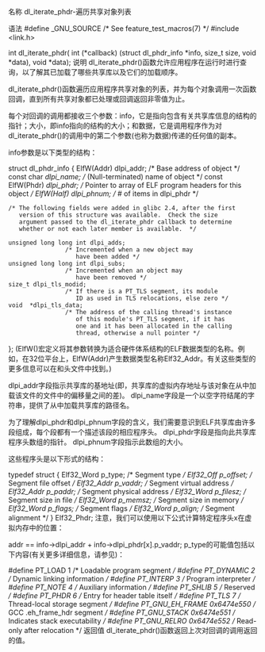 名称
dl_iterate_phdr-遍历共享对象列表

语法
#define _GNU_SOURCE         /* See feature_test_macros(7) */
#include <link.h>

int dl_iterate_phdr(
          int (*callback) (struct dl_phdr_info *info,
                           size_t size, void *data),
          void *data);
说明
dl_iterate_phdr()函数允许应用程序在运行时进行查询，以了解其已加载了哪些共享库以及它们的加载顺序。

dl_iterate_phdr()函数遍历应用程序共享对象的列表，并为每个对象调用一次函数回调，直到所有共享对象都已处理或回调返回非零值为止。

每个对回调的调用都接收三个参数：info，它是指向包含有关共享库信息的结构的指针；大小，即info指向的结构的大小；和数据，它是调用程序作为对dl_iterate_phdr()的调用中的第二个参数(也称为数据)传递的任何值的副本。

info参数是以下类型的结构：

struct dl_phdr_info {
    ElfW(Addr)        dlpi_addr;  /* Base address of object */
    const char       *dlpi_name;  /* (Null-terminated) name of
                                     object */
    const ElfW(Phdr) *dlpi_phdr;  /* Pointer to array of
                                     ELF program headers
                                     for this object */
    ElfW(Half)        dlpi_phnum; /* # of items in dlpi_phdr */

    /* The following fields were added in glibc 2.4, after the first
       version of this structure was available.  Check the size
       argument passed to the dl_iterate_phdr callback to determine
       whether or not each later member is available.  */

    unsigned long long int dlpi_adds;
                    /* Incremented when a new object may
                       have been added */
    unsigned long long int dlpi_subs;
                    /* Incremented when an object may
                       have been removed */
    size_t dlpi_tls_modid;
                    /* If there is a PT_TLS segment, its module
                       ID as used in TLS relocations, else zero */
    void  *dlpi_tls_data;
                    /* The address of the calling thread's instance
                       of this module's PT_TLS segment, if it has
                       one and it has been allocated in the calling
                       thread, otherwise a null pointer */
};
(ElfW()宏定义将其参数转换为适合硬件体系结构的ELF数据类型的名称。例如，在32位平台上，ElfW(Addr)产生数据类型名称Elf32_Addr。有关这些类型的更多信息可以在和头文件中找到。)

dlpi_addr字段指示共享库的基地址(即，共享库的虚拟内存地址与该对象在从中加载该文件的文件中的偏移量之间的差)。 dlpi_name字段是一个以空字符结尾的字符串，提供了从中加载共享库的路径名。

为了理解dlpi_phdr和dlpi_phnum字段的含义，我们需要意识到ELF共享库由许多段组成，每个段都有一个描述该段的相应程序头。 dlpi_phdr字段是指向此共享库程序头数组的指针。 dlpi_phnum字段指示此数组的大小。

这些程序头是以下形式的结构：

typedef struct {
    Elf32_Word  p_type;    /* Segment type */
    Elf32_Off   p_offset;  /* Segment file offset */
    Elf32_Addr  p_vaddr;   /* Segment virtual address */
    Elf32_Addr  p_paddr;   /* Segment physical address */
    Elf32_Word  p_filesz;  /* Segment size in file */
    Elf32_Word  p_memsz;   /* Segment size in memory */
    Elf32_Word  p_flags;   /* Segment flags */
    Elf32_Word  p_align;   /* Segment alignment */
} Elf32_Phdr;
注意，我们可以使用以下公式计算特定程序头x在虚拟内存中的位置：

addr == info->dlpi_addr + info->dlpi_phdr[x].p_vaddr;
p_type的可能值包括以下内容(有关更多详细信息，请参见)：

#define PT_LOAD         1    /* Loadable program segment */
#define PT_DYNAMIC      2    /* Dynamic linking information */
#define PT_INTERP       3    /* Program interpreter */
#define PT_NOTE         4    /* Auxiliary information */
#define PT_SHLIB        5    /* Reserved */
#define PT_PHDR         6    /* Entry for header table itself */
#define PT_TLS          7    /* Thread-local storage segment */
#define PT_GNU_EH_FRAME 0x6474e550 /* GCC .eh_frame_hdr segment */
#define PT_GNU_STACK  0x6474e551 /* Indicates stack executability */
#define PT_GNU_RELRO  0x6474e552 /* Read-only after relocation */
返回值
dl_iterate_phdr()函数返回上次对回调的调用返回的值。
